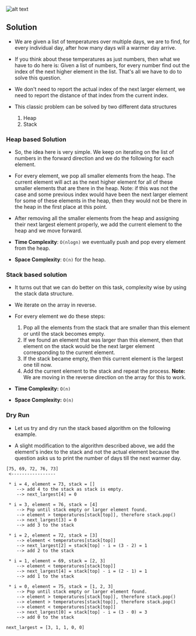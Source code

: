 ![alt text](https://raw.githubusercontent.com/DivyaGodayal/CoderChef-Kitchen/master/Images/daily-temp.png)

## Solution

* We are given a list of temperatures over multiple days, we are to 
find, for every individual day, after how many days will a warmer day arrive. 

* If you think about these temperatures as just numbers, then what we have to 
do here is: Given a list of numbers, for every number find out the index of the next
higher element in the list. That's all we have to do to solve this question.

* We don't need to report the actual index of the next larger element, we need to 
report the distance of that index from the current index. 

* This classic problem can be solved by two different data structures
    1. Heap
    2. Stack
    
### Heap based Solution

* So, the idea here is very simple. We keep on iterating on the list of 
numbers in the forward direction and we do the following for each element.

* For every element, we pop all smaller elements from the heap. The current element
will act as the next higher element for all of these smaller elements that 
are there in the heap. Note: if this was not the case and some previous index would 
have been the next larger element for some of these elements in the heap, then
they would not be there in the heap in the first place at this point. 

* After removing all the smaller elements from the heap and assigning their 
next largest element properly, we add the current element to the heap and we 
move forward. 

* **Time Complexity**: `O(nlogn)` we eventually push and pop every element from the heap.
* **Space Complexity**: `O(n)` for the heap.      

### Stack based solution

* It turns out that we can do better on this task, complexity wise by using the 
stack data structure. 

* We iterate on the array in reverse. 

* For every element we do these steps:
    1. Pop all the elements from the stack that are smaller than this element 
    or until the stack becomes empty. 
    2. If we found an element that was larger than this element, then that
    element on the stack would be the next larger element corresponding to the
    current element. 
    3. If the stack became empty, then this current element is the largest one
    till now. 
    4. Add the current element to the stack and repeat the process.
    **Note:** We are moving in the reverse direction on the array for this to work.
    
* **Time Complexity:** `O(n)`
* **Space Complexity:** `O(n)`  

### Dry Run

* Let us try and dry run the stack based algorithm on the following example. 

* A slight modification to the algorithm described above, we add the element's index to the stack and 
not the actual element because the question asks us to print the number of days 
till the next warmer day.

```
[75, 69, 72, 76, 73]
 <-----------------
 
 * i = 4, element = 73, stack = []
    --> add 4 to the stack as stack is empty.
    --> next_largest[4] = 0
 
 * i = 3, element = 76, stack = [4]
    --> Pop until stack empty or larger element found.
    --> element > temperatures[stack[top]], therefore stack.pop()
    --> next_largest[3] = 0
    --> add 3 to the stack    
 
 * i = 2, element = 72, stack = [3]
    --> element < temperatures[stack[top]]
    --> next_largest[2] = stack[top] - i = (3 - 2) = 1
    --> add 2 to the stack
    
 * i = 1, element = 69, stack = [2, 3]
    --> element < temperatures[stack[top]]
    --> next_largest[4] = stack[top] - i = (2 - 1) = 1
    --> add 1 to the stack
    
 * i = 0, element = 75, stack = [1, 2, 3]
    --> Pop until stack empty or larger element found. 
    --> element > temperatures[stack[top]], therefore stack.pop()
    --> element > temperatures[stack[top]], therefore stack.pop()
    --> element < temperatures[stack[top]]
    --> next_largest[0] = stack[top] - i = (3 - 0) = 3
    --> add 0 to the stack
```

```
next_largest = [3, 1, 1, 0, 0]
```
